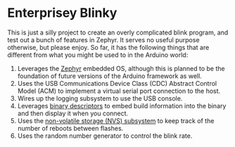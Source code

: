# Enterprisey Blinky

This is just a silly project to create an overly complicated blink program,
and test out a bunch of features in Zephyr. It serves no useful purpose 
otherwise, but please enjoy. So far, it has the following things that are 
different from what you might be used to in the Arduino world:

1. Leverages the [Zephyr](https://zephyrproject.org) embedded OS, although 
   this is planned to be the foundation of future versions of the Arduino 
   framework as well.
2. Uses the USB Communications Device Class (CDC) Abstract Control Model 
   (ACM) to implement a virtual serial port connection to the host.
3. Wires up the logging subsystem to use the USB console.
4. Leverages 
   [binary descriptors](https://docs.zephyrproject.org/latest/services/binary_descriptors/index.html)
   to embed build information into the binary and then display it when you 
   connect. 
5. Uses the [non-volatile storage (NVS) subsystem](https://docs.zephyrproject.org/latest/services/storage/nvs/nvs.html)
   to keep track of the number of reboots between flashes. 
6. Uses the random number generator to control the blink rate.
